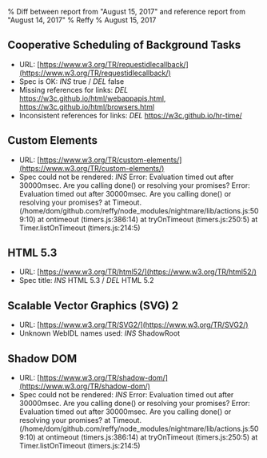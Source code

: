 % Diff between report from "August 15, 2017" and reference report from "August 14, 2017"
% Reffy
% August 15, 2017

## Cooperative Scheduling of Background Tasks

- URL: [https://www.w3.org/TR/requestidlecallback/](https://www.w3.org/TR/requestidlecallback/)
- Spec is OK: *INS* true / *DEL* false
- Missing references for links: *DEL* https://w3c.github.io/html/webappapis.html, https://w3c.github.io/html/browsers.html
- Inconsistent references for links: *DEL* https://w3c.github.io/hr-time/


## Custom Elements

- URL: [https://www.w3.org/TR/custom-elements/](https://www.w3.org/TR/custom-elements/)
- Spec could not be rendered: *INS* Error: Evaluation timed out after 30000msec.  Are you calling done() or resolving your promises? Error: Evaluation timed out after 30000msec.  Are you calling done() or resolving your promises?
    at Timeout.<anonymous> (/home/dom/github.com/reffy/node_modules/nightmare/lib/actions.js:509:10)
    at ontimeout (timers.js:386:14)
    at tryOnTimeout (timers.js:250:5)
    at Timer.listOnTimeout (timers.js:214:5)


## HTML 5.3

- URL: [https://www.w3.org/TR/html52/](https://www.w3.org/TR/html52/)
- Spec title: *INS* HTML 5.3 / *DEL* HTML 5.2


## Scalable Vector Graphics (SVG) 2

- URL: [https://www.w3.org/TR/SVG2/](https://www.w3.org/TR/SVG2/)
- Unknown WebIDL names used: *INS* ShadowRoot


## Shadow DOM

- URL: [https://www.w3.org/TR/shadow-dom/](https://www.w3.org/TR/shadow-dom/)
- Spec could not be rendered: *INS* Error: Evaluation timed out after 30000msec.  Are you calling done() or resolving your promises? Error: Evaluation timed out after 30000msec.  Are you calling done() or resolving your promises?
    at Timeout.<anonymous> (/home/dom/github.com/reffy/node_modules/nightmare/lib/actions.js:509:10)
    at ontimeout (timers.js:386:14)
    at tryOnTimeout (timers.js:250:5)
    at Timer.listOnTimeout (timers.js:214:5)


